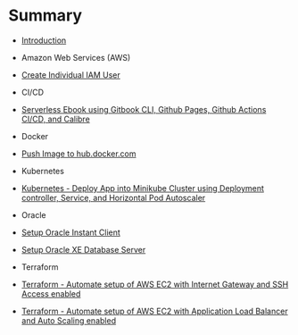 # Summary

* [Introduction](README.md)

* Amazon Web Services (AWS)
* [Create Individual IAM User](aws-create-individual-iam-user.md)

* CI/CD
* [Serverless Ebook using Gitbook CLI, Github Pages, Github Actions CI/CD, and Calibre](cicd-serverless-ebook-gitbook-github-pages-actions-calibre.md)

* Docker
* [Push Image to hub.docker.com](docker-push-image-to-hub.md)

* Kubernetes
* [Kubernetes - Deploy App into Minikube Cluster using Deployment controller, Service, and Horizontal Pod Autoscaler](kubernetes-minikube-deployment-service-horizontal-autoscale.md)

* Oracle
* [Setup Oracle Instant Client](oracle-setup-instantclient.md)
* [Setup Oracle XE Database Server](oracle-setup-xe-database-server.md)

* Terraform
* [Terraform - Automate setup of AWS EC2 with Internet Gateway and SSH Access enabled](terraform-aws-ec2-internet-gateway-ssh.md)
* [Terraform - Automate setup of AWS EC2 with Application Load Balancer and Auto Scaling enabled](terraform-aws-load-balancer-auto-scaling.md)

